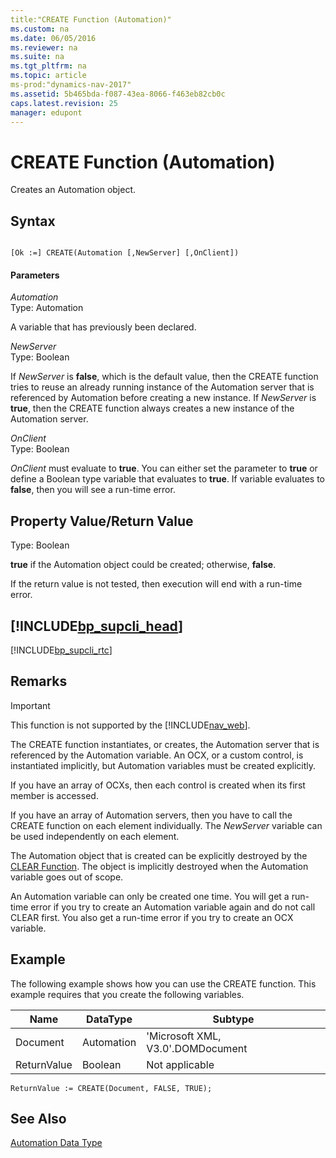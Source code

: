 ```yaml
---
title:"CREATE Function (Automation)"
ms.custom: na
ms.date: 06/05/2016
ms.reviewer: na
ms.suite: na
ms.tgt_pltfrm: na
ms.topic: article
ms-prod:"dynamics-nav-2017"
ms.assetid: 5b465bda-f087-43ea-8066-f463eb82cb0c
caps.latest.revision: 25
manager: edupont
---
```

# CREATE Function (Automation)
Creates an Automation object.  
  
## Syntax  
  
```  
  
[Ok :=] CREATE(Automation [,NewServer] [,OnClient])  
```  
  
#### Parameters  
 *Automation*  
 Type: Automation  
  
 A variable that has previously been declared.  
  
 *NewServer*  
 Type: Boolean  
  
 If *NewServer* is **false**, which is the default value, then the CREATE function tries to reuse an already running instance of the Automation server that is referenced by Automation before creating a new instance. If *NewServer* is **true**, then the CREATE function always creates a new instance of the Automation server.  
  
 *OnClient*  
 Type: Boolean  
  
 *OnClient* must evaluate to **true**. You can either set the parameter to **true** or define a Boolean type variable that evaluates to **true**. If variable evaluates to **false**, then you will see a run\-time error.  
  
## Property Value\/Return Value  
 Type: Boolean  
  
 **true** if the Automation object could be created; otherwise, **false**.  
  
 If the return value is not tested, then execution will end with a run\-time error.  
  
## [!INCLUDE[bp_supcli_head](includes/bp_supcli_head_md.md)]  
 [!INCLUDE[bp_supcli_rtc](includes/bp_supcli_rtc_md.md)]  
  
## Remarks  
  
> [!IMPORTANT]  
>  This function is not supported by the [!INCLUDE[nav_web](includes/nav_web_md.md)].  
  
 The CREATE function instantiates, or creates, the Automation server that is referenced by the Automation variable. An OCX, or a custom control, is instantiated implicitly, but Automation variables must be created explicitly.  
  
 If you have an array of OCXs, then each control is created when its first member is accessed.  
  
 If you have an array of Automation servers, then you have to call the CREATE function on each element individually. The *NewServer* variable can be used independently on each element.  
  
 The Automation object that is created can be explicitly destroyed by the [CLEAR Function](CLEAR-Function.md). The object is implicitly destroyed when the Automation variable goes out of scope.  
  
 An Automation variable can only be created one time. You will get a run\-time error if you try to create an Automation variable again and do not call CLEAR first. You also get a run\-time error if you try to create an OCX variable.  
  
## Example  
 The following example shows how you can use the CREATE function. This example requires that you create the following variables.  
  
|Name|DataType|Subtype|  
|----------|--------------|-------------|  
|Document|Automation|'Microsoft XML, V3.0'.DOMDocument|  
|ReturnValue|Boolean|Not applicable|  
  
```  
ReturnValue := CREATE(Document, FALSE, TRUE);  
```  
  
## See Also  
 [Automation Data Type](Automation-Data-Type.md)